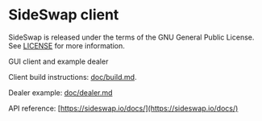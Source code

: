 SideSwap client
===============

SideSwap is released under the terms of the GNU General Public License. See [LICENSE](LICENSE) for more information.

GUI client and example dealer

Client build instructions: [doc/build.md](doc/build.md).

Dealer example: [doc/dealer.md](doc/dealer.md)

API reference: [https://sideswap.io/docs/](https://sideswap.io/docs/)
